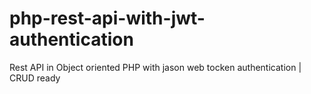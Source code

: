 # php-rest-api-with-jwt-authentication
Rest API in Object oriented PHP with jason web tocken authentication | CRUD ready
